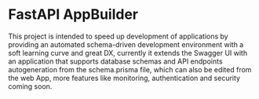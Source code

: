 # FastAPI AppBuilder

This project is intended to speed up development of applications by providing an automated schema-driven development environment with a soft learning curve and great DX, currently it extends the Swagger UI with an application that supports database schemas and API endpoints autogeneration from the schema.prisma file, which can also be edited from the web App, more features like monitoring, authentication and security coming soon.
